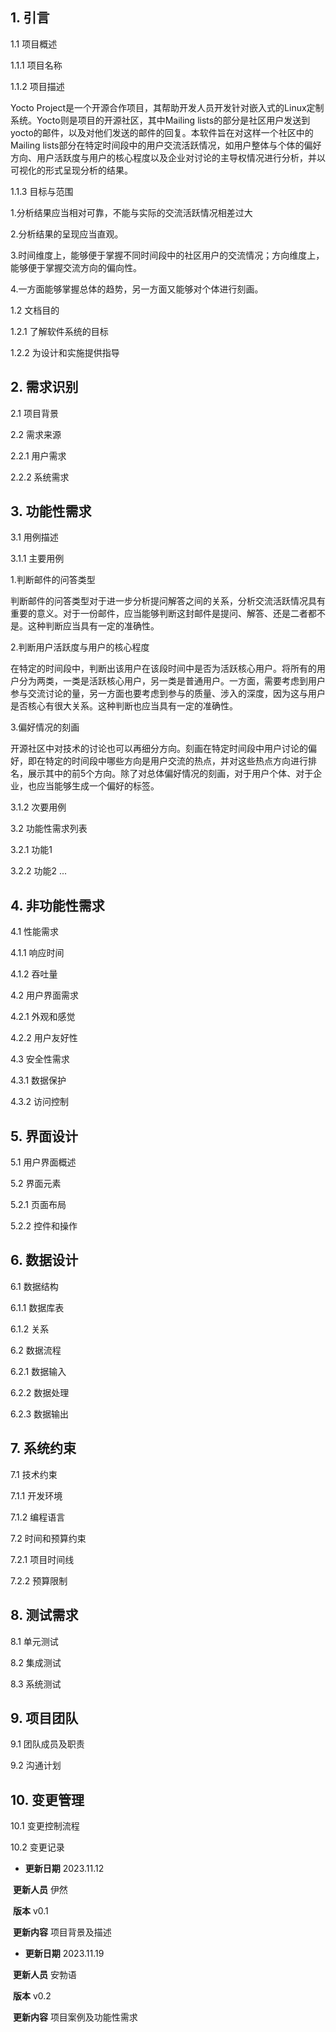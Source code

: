 ## 1. 引言

1.1 项目概述 

1.1.1 项目名称 

1.1.2 项目描述 

Yocto Project是一个开源合作项目，其帮助开发人员开发针对嵌入式的Linux定制系统。Yocto则是项目的开源社区，其中Mailing lists的部分是社区用户发送到yocto的邮件，以及对他们发送的邮件的回复。本软件旨在对这样一个社区中的Mailing lists部分在特定时间段中的用户交流活跃情况，如用户整体与个体的偏好方向、用户活跃度与用户的核心程度以及企业对讨论的主导权情况进行分析，并以可视化的形式呈现分析的结果。

1.1.3 目标与范围

1.分析结果应当相对可靠，不能与实际的交流活跃情况相差过大

2.分析结果的呈现应当直观。

3.时间维度上，能够便于掌握不同时间段中的社区用户的交流情况；方向维度上，能够便于掌握交流方向的偏向性。

4.一方面能够掌握总体的趋势，另一方面又能够对个体进行刻画。

1.2 文档目的 

1.2.1 了解软件系统的目标 

1.2.2 为设计和实施提供指导

## 2. 需求识别

2.1 项目背景 

2.2 需求来源 

2.2.1 用户需求 

2.2.2 系统需求

## 3. 功能性需求

3.1 用例描述 

3.1.1 主要用例 

1.判断邮件的问答类型

判断邮件的问答类型对于进一步分析提问解答之间的关系，分析交流活跃情况具有重要的意义。对于一份邮件，应当能够判断这封邮件是提问、解答、还是二者都不是。这种判断应当具有一定的准确性。

2.判断用户活跃度与用户的核心程度

在特定的时间段中，判断出该用户在该段时间中是否为活跃核心用户。将所有的用户分为两类，一类是活跃核心用户，另一类是普通用户。一方面，需要考虑到用户参与交流讨论的量，另一方面也要考虑到参与的质量、涉入的深度，因为这与用户是否核心有很大关系。这种判断也应当具有一定的准确性。

3.偏好情况的刻画

开源社区中对技术的讨论也可以再细分方向。刻画在特定时间段中用户讨论的偏好，即在特定的时间段中哪些方向是用户交流的热点，并对这些热点方向进行排名，展示其中的前5个方向。除了对总体偏好情况的刻画，对于用户个体、对于企业，也应当能够生成一个偏好的标签。

3.1.2 次要用例

3.2 功能性需求列表 

3.2.1 功能1 

3.2.2 功能2 ...

## 4. 非功能性需求

4.1 性能需求 

4.1.1 响应时间 

4.1.2 吞吐量

4.2 用户界面需求 

4.2.1 外观和感觉 

4.2.2 用户友好性

4.3 安全性需求 

4.3.1 数据保护 

4.3.2 访问控制

## 5. 界面设计

5.1 用户界面概述 

5.2 界面元素 

5.2.1 页面布局 

5.2.2 控件和操作

## 6. 数据设计

6.1 数据结构 

6.1.1 数据库表 

6.1.2 关系

6.2 数据流程 

6.2.1 数据输入 

6.2.2 数据处理 

6.2.3 数据输出

## 7. 系统约束

7.1 技术约束 

7.1.1 开发环境 

7.1.2 编程语言

7.2 时间和预算约束 

7.2.1 项目时间线 

7.2.2 预算限制

## 8. 测试需求

8.1 单元测试 

8.2 集成测试 

8.3 系统测试

## 9. 项目团队

9.1 团队成员及职责 

9.2 沟通计划

## 10. 变更管理

10.1 变更控制流程 

10.2 变更记录

- **更新日期**	2023.11.12

​	**更新人员**	伊然

​	**版本**		v0.1

​	**更新内容**	项目背景及描述

- **更新日期**	2023.11.19

​	**更新人员**	安勃语

​	**版本**		v0.2

​	**更新内容**	项目案例及功能性需求
